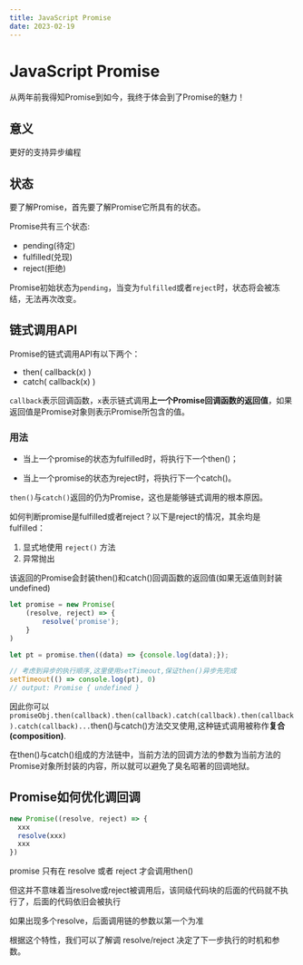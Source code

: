 ```yaml
---
title: JavaScript Promise
date: 2023-02-19
---
```




# JavaScript Promise

从两年前我得知Promise到如今，我终于体会到了Promise的魅力！

## 意义

更好的支持异步编程

## 状态

要了解Promise，首先要了解Promise它所具有的状态。

Promise共有三个状态:

- pending(待定)
- fulfilled(兑现)
- reject(拒绝)

Promise初始状态为`pending`，当变为`fulfilled`或者`reject`时，状态将会被冻结，无法再次改变。

## 链式调用API

Promise的链式调用API有以下两个：

- then( callback(x) )
- catch( callback(x) )

`callback`表示回调函数，`x`表示链式调用**上一个Promise回调函数的返回值**，如果返回值是Promise对象则表示Promise所包含的值。

### 用法

- 当上一个promise的状态为fulfilled时，将执行下一个then()；

- 当上一个promise的状态为reject时，将执行下一个catch()。

`then()`与`catch()`返回的仍为Promise，这也是能够链式调用的根本原因。

如何判断promise是fulfilled或者reject？以下是reject的情况，其余均是fulfilled：

1. 显式地使用 `reject()` 方法
2. 异常抛出

该返回的Promise会封装then()和catch()回调函数的返回值(如果无返值则封装undefined)

```js
let promise = new Promise(
    (resolve, reject) => {
        resolve('promise');
    }
)

let pt = promise.then((data) => {console.log(data);});

// 考虑到异步的执行顺序,这里使用setTimeout,保证then()异步先完成
setTimeout(() => console.log(pt), 0)
// output: Promise { undefined }
```

因此你可以`promiseObj.then(callback).then(callback).catch(callback).then(callback).catch(callback)...`then()与catch()方法交叉使用,这种链式调用被称作**复合(composition)**.

在then()与catch()组成的方法链中，当前方法的回调方法的参数为当前方法的Promise对象所封装的内容，所以就可以避免了臭名昭著的回调地狱。

## Promise如何优化调回调

```js
new Promise((resolve, reject) => {
  xxx
  resolve(xxx)
  xxx
})
```

promise 只有在 resolve 或者 reject 才会调用then()

但这并不意味着当resolve或reject被调用后，该同级代码块的后面的代码就不执行了，后面的代码依旧会被执行

如果出现多个resolve，后面调用链的参数以第一个为准

根据这个特性，我们可以了解调 resolve/reject 决定了下一步执行的时机和参数。